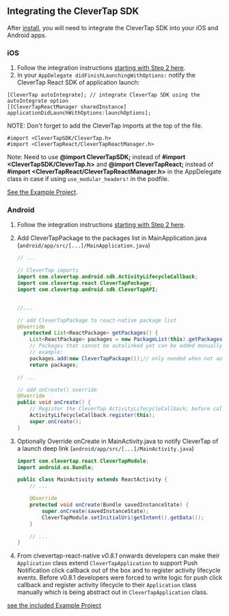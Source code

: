 ## Integrating the CleverTap SDK

After [install](./install.md), you will need to integrate the CleverTap SDK into your iOS and Android apps.

### iOS
1. Follow the integration instructions [starting with Step 2 here](https://support.clevertap.com/docs/ios/getting-started.html).
2. In your `AppDelegate didFinishLaunchingWithOptions:` notify the CleverTap React SDK of application launch:
```objc
[CleverTap autoIntegrate]; // integrate CleverTap SDK using the autoIntegrate option
[[CleverTapReactManager sharedInstance] applicationDidLaunchWithOptions:launchOptions];
```
NOTE:  Don't forget to add the CleverTap imports at the top of the file.
```objc
#import <CleverTapSDK/CleverTap.h>
#import <CleverTapReact/CleverTapReactManager.h>
```

Note: Need to use **@import CleverTapSDK;** instead of **#import <CleverTapSDK/CleverTap.h>** and **@import CleverTapReact;** instead of **#import <CleverTapReact/CleverTapReactManager.h>** in the AppDelegate class in case if using ```use_modular_headers!``` in the podfile.

[See the Example Project](/Example/ios/Example/AppDelegate.m).

### Android
1. Follow the integration instructions [starting with Step 2 here](https://support.clevertap.com/docs/android/getting-started.html).

2. Add CleverTapPackage to the packages list in MainApplication.java (`android/app/src/[...]/MainApplication.java`)
    ```java
    // ...

    // CleverTap imports
	import com.clevertap.android.sdk.ActivityLifecycleCallback; 
    import com.clevertap.react.CleverTapPackage; 
    import com.clevertap.android.sdk.CleverTapAPI;


    //...

    // add CleverTapPackage to react-native package list
    @Override
      protected List<ReactPackage> getPackages() {
        List<ReactPackage> packages = new PackageList(this).getPackages(); 
        // Packages that cannot be autolinked yet can be added manually here, for 
        // example: 
        packages.add(new CleverTapPackage());// only needed when not auto-linking
        return packages;

    // ...

    // add onCreate() override
    @Override
    public void onCreate() {
	    // Register the CleverTap ActivityLifecycleCallback; before calling super
        ActivityLifecycleCallback.register(this);	
        super.onCreate();
    }
    ```

3. Optionally Override onCreate in MainActivity.java to notify CleverTap of a launch deep link  (`android/app/src/[...]/MainActivity.java`)
    ```java
    import com.clevertap.react.CleverTapModule;
    import android.os.Bundle;
    
    public class MainActivity extends ReactActivity {
		// ...

		@Override
   		protected void onCreate(Bundle savedInstanceState) {
        	super.onCreate(savedInstanceState);
        	CleverTapModule.setInitialUri(getIntent().getData());
    	}

        // ...
    }
    ```
4. From clvevertap-react-native *v0.8.1* onwards developers can make their `Application` class extend `CleverTapApplication` to support Push Notification click callback out of the box and to register activity lifecycle events. Before v0.8.1 developers were forced to write logic for push click callback and register activity lifecycle to their `Application` class manually which is being abstract out in `CleverTapApplication` class.
 
[see the included Example Project](/Example/App.js) 

